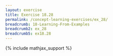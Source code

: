 ```yaml
---
layout: exercise
title: Exercise 18.28
permalink: /concept-learning-exercises/ex_28/
breadcrumb: 18-Learning-From-Examples
breadcrumb2: ex_28
breadcrumb5: ex18.28
---
```


{% include mathjax_support %}

